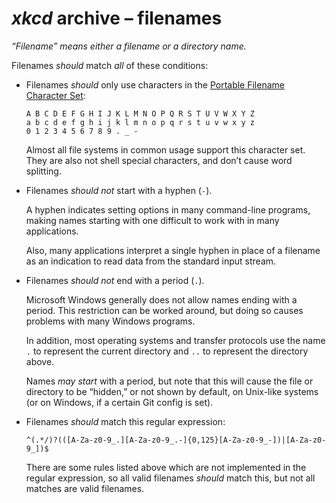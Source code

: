 <!-- SPDX-License-Identifier: CC0-1.0 OR 0BSD -->
# <i>xkcd</i> archive &ndash;&nbsp;filenames

<i>“Filename” means either a filename or a directory name.</i>

Filenames <em>should</em> match <em>all</em> of these conditions:

<ul type="disc">

<li>

  Filenames <em>should</em> only use characters in the [Portable Filename Character Set](https://pubs.opengroup.org/onlinepubs/9699919799/basedefs/V1_chap03.html#tag_03_282):

```Text
A B C D E F G H I J K L M N O P Q R S T U V W X Y Z
a b c d e f g h i j k l m n o p q r s t u v w x y z
0 1 2 3 4 5 6 7 8 9 . _ -
```

  Almost all file systems in common usage support this character set. They are also not shell special characters, and don’t cause word splitting.

</li>

<li>

  Filenames <em>should not</em> start with a hyphen (`-`).

  A hyphen indicates setting options in many command-line programs, making names starting with one difficult to work with in many applications.

  Also, many applications interpret a single hyphen in place of a filename as an indication to read data from the standard input stream.

</li>

<li>

  Filenames <em>should not</em> end with a period (`.`).

  Microsoft Windows generally does not allow names ending with a period. This restriction can be worked around, but doing so causes problems with many Windows programs.

  In addition, most operating systems and transfer protocols use the name `.` to represent the current directory and `..` to represent the directory above.

  Names <em>may</em> <em>start</em> with a period, but note that this will cause the file or directory to be “hidden,” or not shown by default, on Unix-like systems (or on Windows, if a certain Git config is set).

</li>

<li>

  Filenames <em>should</em> match this regular expression:

```Regular-Expression
^(.*/)?(([A-Za-z0-9_.][A-Za-z0-9_.-]{0,125}[A-Za-z0-9_-])|[A-Za-z0-9_])$
```

  There are some rules listed above which are not implemented in the regular expression, so all valid filenames <em>should</em> match this, but not all matches are valid filenames.

</li>

</ul>
